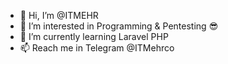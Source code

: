 - 👋 Hi, I’m @ITMEHR
- 👀 I’m interested in Programming & Pentesting 😎
- 🌱 I’m currently learning Laravel PHP
- 📫 Reach me in Telegram @ITMehrco

<!---
ITMEHR/ITMEHR is a ✨ special ✨ repository because its `README.md` (this file) appears on your GitHub profile.
You can click the Preview link to take a look at your changes.
--->
